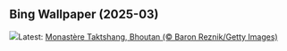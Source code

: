 ## Bing Wallpaper (2025-03)
![](https://www.bing.com/th?id=OHR.BhutanMonastery_FR-CA0854071680_UHD.jpg&w=1000)Latest: [Monastère Taktshang, Bhoutan (© Baron Reznik/Getty Images)](https://www.bing.com/th?id=OHR.BhutanMonastery_FR-CA0854071680_UHD.jpg)